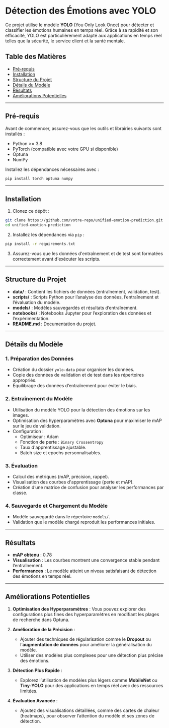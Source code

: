 # Détection des Émotions avec YOLO

Ce projet utilise le modèle **YOLO** (You Only Look Once) pour détecter et classifier les émotions humaines en temps réel. Grâce à sa rapidité et son efficacité, YOLO est particulièrement adapté aux applications en temps réel telles que la sécurité, le service client et la santé mentale.

## Table des Matières
- [Pré-requis](#pré-requis)
- [Installation](#installation)
- [Structure du Projet](#structure-du-projet)
- [Détails du Modèle](#détails-du-modèle)
- [Résultats](#résultats)
- [Améliorations Potentielles](#améliorations-potentielles)

---

## Pré-requis

Avant de commencer, assurez-vous que les outils et librairies suivants sont installés :

- Python >= 3.8
- PyTorch (compatible avec votre GPU si disponible)
- Optuna
- NumPy

Installez les dépendances nécessaires avec :
```bash
pip install torch optuna numpy
```

---

## Installation

1. Clonez ce dépôt :
```bash
git clone https://github.com/votre-repo/unified-emotion-prediction.git
cd unified-emotion-prediction
```

2. Installez les dépendances via `pip` :
```bash
pip install -r requirements.txt
```

3. Assurez-vous que les données d'entraînement et de test sont formatées correctement avant d'exécuter les scripts.

---

## Structure du Projet

- **data/** : Contient les fichiers de données (entraînement, validation, test).
- **scripts/** : Scripts Python pour l’analyse des données, l’entraînement et l’évaluation du modèle.
- **models/** : Modèles sauvegardés et résultats d’entraînement.
- **notebooks/** : Notebooks Jupyter pour l’exploration des données et l’expérimentation.
- **README.md** : Documentation du projet.

---

## Détails du Modèle

### 1. Préparation des Données
- Création du dossier `yolo-data` pour organiser les données.
- Copie des données de validation et de test dans les répertoires appropriés.
- Équilibrage des données d’entraînement pour éviter le biais.

### 2. Entraînement du Modèle
- Utilisation du modèle YOLO pour la détection des émotions sur les images.
- Optimisation des hyperparamètres avec **Optuna** pour maximiser le mAP sur le jeu de validation.
- Configuration :
  - Optimiseur : Adam
  - Fonction de perte : `Binary Crossentropy`
  - Taux d'apprentissage ajustable.
  - Batch size et epochs personnalisables.

### 3. Évaluation
- Calcul des métriques (mAP, précision, rappel).
- Visualisation des courbes d'apprentissage (perte et mAP).
- Création d’une matrice de confusion pour analyser les performances par classe.

### 4. Sauvegarde et Chargement du Modèle
- Modèle sauvegardé dans le répertoire `models/`.
- Validation que le modèle chargé reproduit les performances initiales.

---

## Résultats

- **mAP obtenu** : 0.78
- **Visualisation** : Les courbes montrent une convergence stable pendant l’entraînement.
- **Performances** : Le modèle atteint un niveau satisfaisant de détection des émotions en temps réel.

---

## Améliorations Potentielles

1. **Optimisation des Hyperparamètres** :
   Vous pouvez explorer des configurations plus fines des hyperparamètres en modifiant les plages de recherche dans Optuna.

3. **Amélioration de la Précision** :
   - Ajouter des techniques de régularisation comme le **Dropout** ou l’**augmentation de données** pour améliorer la généralisation du modèle.
   - Utiliser des modèles plus complexes pour une détection plus précise des émotions.

4. **Détection Plus Rapide** :
   - Explorez l’utilisation de modèles plus légers comme **MobileNet** ou **Tiny-YOLO** pour des applications en temps réel avec des ressources limitées.

5. **Évaluation Avancée** :
   - Ajoutez des visualisations détaillées, comme des cartes de chaleur (heatmaps), pour observer l’attention du modèle et ses zones de détection.
```
